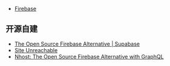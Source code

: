 
- [Firebase](https://firebase.google.com/?hl=zh-cn)


## 开源自建

- [The Open Source Firebase Alternative | Supabase](https://supabase.com/)
- [Site Unreachable](https://pocketbase.io/)
- [Nhost: The Open Source Firebase Alternative with GraphQL](https://nhost.io/)